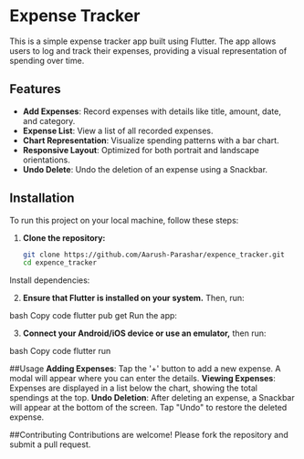 # Expense Tracker

This is a simple expense tracker app built using Flutter. The app allows users to log and track their expenses, providing a visual representation of spending over time.

## Features

- **Add Expenses**: Record expenses with details like title, amount, date, and category.
- **Expense List**: View a list of all recorded expenses.
- **Chart Representation**: Visualize spending patterns with a bar chart.
- **Responsive Layout**: Optimized for both portrait and landscape orientations.
- **Undo Delete**: Undo the deletion of an expense using a Snackbar.

## Installation

To run this project on your local machine, follow these steps:

1. **Clone the repository:**

   ```bash
   git clone https://github.com/Aarush-Parashar/expence_tracker.git
   cd expence_tracker
Install dependencies:

2. **Ensure that Flutter is installed on your system.**
Then, run:

bash
Copy code
flutter pub get
Run the app:

3. **Connect your Android/iOS device or use an emulator,**
then run:

bash
Copy code
flutter run


##Usage
**Adding Expenses**: Tap the '+' button to add a new expense. A modal will appear where you can enter the details.
**Viewing Expenses**: Expenses are displayed in a list below the chart, showing the total spendings at the top.
**Undo Deletion**: After deleting an expense, a Snackbar will appear at the bottom of the screen. Tap "Undo" to restore the deleted expense.

##Contributing
Contributions are welcome! Please fork the repository and submit a pull request.
